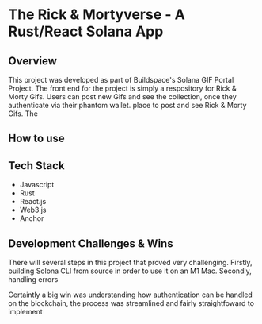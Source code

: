 # The Rick & Mortyverse - A Rust/React Solana App 

## Overview
This project was developed as part of Buildspace's Solana GIF Portal Project. The front end for the project is simply a respository for Rick & Morty Gifs. Users can post new Gifs and see the collection, once they authenticate via their phantom wallet. place to post and see Rick & Morty Gifs. The

## How to use 


## Tech Stack 

* Javascript
* Rust
* React.js
* Web3.js
* Anchor 



## Development Challenges & Wins
There will several steps in this project that proved very challenging. Firstly, building Solona CLI from source in order to use it on an M1 Mac. Secondly, handling errors 

Certaintly a big win was understanding how authentication can be handled on the blockchain, the process was streamlined and fairly straightfoward to implement 

